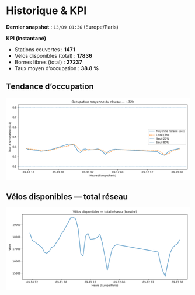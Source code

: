 # Historique & KPI

**Dernier snapshot** : `13/09 01:36` (Europe/Paris)

**KPI (instantané)**

- Stations couvertes : **1471**
- Vélos disponibles (total) : **17836**
- Bornes libres (total) : **27237**
- Taux moyen d’occupation : **38.8 %**

## Tendance d’occupation

![Mean occupancy](assets/figs/occupancy_last72h.png)

## Vélos disponibles — total réseau

![Bikes total](assets/figs/bikes_total_last72h.png)
